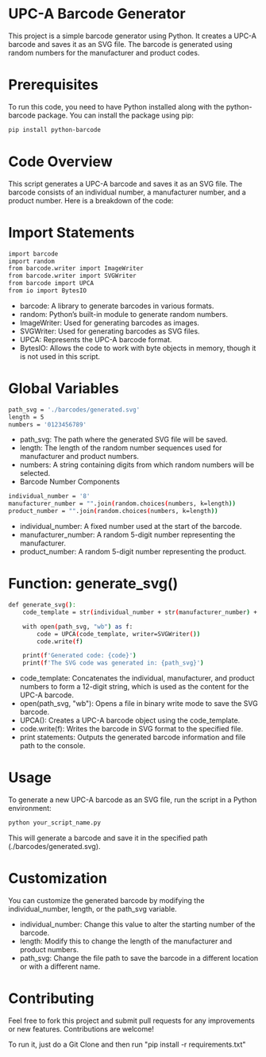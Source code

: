 # UPC-A Barcode Generator

This project is a simple barcode generator using Python. It creates a UPC-A barcode and saves it as an SVG file. The barcode is generated using random numbers for the manufacturer and product codes.

# Prerequisites
To run this code, you need to have Python installed along with the python-barcode package. You can install the package using pip:

```bash
pip install python-barcode
```

# Code Overview
This script generates a UPC-A barcode and saves it as an SVG file. The barcode consists of an individual number, a manufacturer number, and a product number. Here is a breakdown of the code:

# Import Statements
```bash
import barcode
import random
from barcode.writer import ImageWriter
from barcode.writer import SVGWriter
from barcode import UPCA
from io import BytesIO
```

* barcode: A library to generate barcodes in various formats.
* random: Python’s built-in module to generate random numbers.
* ImageWriter: Used for generating barcodes as images.
* SVGWriter: Used for generating barcodes as SVG files.
* UPCA: Represents the UPC-A barcode format.
* BytesIO: Allows the code to work with byte objects in memory, though it is not used in this script.

# Global Variables
```bash
path_svg = './barcodes/generated.svg'
length = 5
numbers = '0123456789'
```

* path_svg: The path where the generated SVG file will be saved.
* length: The length of the random number sequences used for manufacturer and product numbers.
* numbers: A string containing digits from which random numbers will be selected.
* Barcode Number Components

```bash
individual_number = '8'
manufacturer_number = "".join(random.choices(numbers, k=length))
product_number = "".join(random.choices(numbers, k=length))
```

* individual_number: A fixed number used at the start of the barcode.
* manufacturer_number: A random 5-digit number representing the manufacturer.
* product_number: A random 5-digit number representing the product.
  
# Function: generate_svg()
```bash
def generate_svg():
    code_template = str(individual_number + str(manufacturer_number) + str(product_number))

    with open(path_svg, "wb") as f:
        code = UPCA(code_template, writer=SVGWriter())
        code.write(f)

    print(f'Generated code: {code}')
    print(f'The SVG code was generated in: {path_svg}')
```

* code_template: Concatenates the individual, manufacturer, and product numbers to form a 12-digit string, which is used as the content for the UPC-A barcode.
* open(path_svg, "wb"): Opens a file in binary write mode to save the SVG barcode.
* UPCA(): Creates a UPC-A barcode object using the code_template.
* code.write(f): Writes the barcode in SVG format to the specified file.
* print statements: Outputs the generated barcode information and file path to the console.

# Usage
To generate a new UPC-A barcode as an SVG file, run the script in a Python environment:

```bash
python your_script_name.py
```

This will generate a barcode and save it in the specified path (./barcodes/generated.svg).

# Customization
You can customize the generated barcode by modifying the individual_number, length, or the path_svg variable.

* individual_number: Change this value to alter the starting number of the barcode.
* length: Modify this to change the length of the manufacturer and product numbers.
* path_svg: Change the file path to save the barcode in a different location or with a different name.
  
# Contributing
Feel free to fork this project and submit pull requests for any improvements or new features. Contributions are welcome!

To run it, just do a Git Clone and then run "pip install -r requirements.txt"
